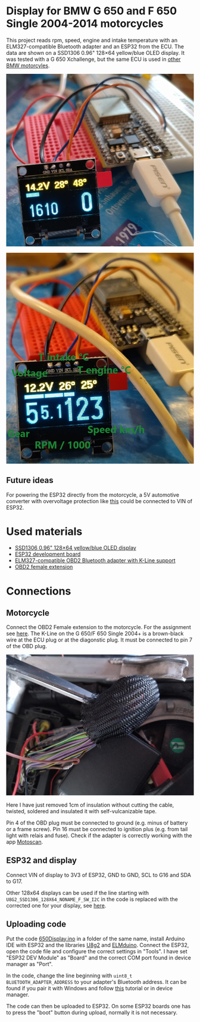 # Display for BMW G 650 and F 650 Single 2004-2014 motorcycles

This project reads rpm, speed, engine and intake temperature with an ELM327-compatible Bluetooth adapter and an ESP32 from the ECU. The data are shown on a SSD1306 0.96" 128×64 yellow/blue OLED display. It was tested with a G 650 Xchallenge, but the same ECU is used in [other BMW motorcyles](https://www.realoem.com/bmw/enUS/part?id=0176-EUR-04-2004-R13-BMW-F_650_GS_Dakar_04_0176,0186_&mg=13&sg=61&diagId=13_1119&q=13627714905).

![ECU connector](img/finished.jpg)

![ECU connector](img/final_new.jpg)
## Future ideas

For powering the ESP32 directly from the motorcycle, a 5V automotive converter with overvoltage protection like [this](https://www.aliexpress.com/item/1005003803774587.html) could be connected to VIN of ESP32.

# Used materials

- [SSD1306 0.96" 128×64 yellow/blue OLED display](https://www.amazon.com/Serial-Yellow-Display-SSD1306-Arduino/dp/B07KNTQ4R3)
- [ESP32 development board](https://www.aliexpress.com/item/1005003253018897.html)
- [ELM327-compatible OBD2 Bluetooth adapter with K-Line support](https://www.aliexpress.com/item/32876810879.html)
- [OBD2 female extension](https://www.aliexpress.com/item/32678512660.html)

# Connections
## Motorcycle
Connect the OBD2 Female extension to the motorcycle. For the assignment see [here](http://blog.obdii365.com/2016/02/16/bmw-motorcycle-10-pin-and-icom-d-pinout/). The K-Line on the G 650/F 650 Single 2004+ is a brown-black wire at the ECU plug or at the diagonstic plug. It must be connected to pin 7 of the OBD plug.

![ECU connector](img/connector.jpg)

Here I have just removed 1cm of insulation without cutting the cable, twisted, soldered and insulated it with self-vulcanizable tape.

Pin 4 of the OBD plug must be connected to ground (e.g. minus of battery or a frame screw). Pin 16 must be connected to ignition plus (e.g. from tail light with relais and fuse). Check if the adapter is correctly working with the app [Motoscan](https://play.google.com/store/apps/details?id=de.wgsoft.motoscan).

## ESP32 and display

Connect VIN of display to 3V3 of ESP32, GND to GND, SCL to G16 and SDA to G17.

Other 128x64 displays can be used if the line starting with `U8G2_SSD1306_128X64_NONAME_F_SW_I2C` in the code is replaced with the corrected one for your display, see [here](https://github.com/olikraus/u8g2/wiki/u8g2setupcpp).


## Uploading code
Put the code [650Display.ino](650Display.ino) in a folder of the same name, install Arduino IDE with ESP32 and the libraries [U8g2](https://github.com/olikraus/u8g2/wiki/u8g2install) and [ELMduino](https://github.com/PowerBroker2/ELMduino).
Connect the ESP32, open the code file and configure the correct settings in "Tools". I have set "ESP32 DEV Module" as "Board" and the correct COM port found in device manager as "Port".

In the code, change the line beginning with `uint8_t BLUETOOTH_ADAPTER_ADDRESS` to your adapter's Bluetooth address. It can be found if you pair it with Windows and follow [this](https://www.addictivetips.com/windows-tips/find-bluetooth-mac-address-windows-10/) tutorial or in device manager.

The code can then be uploaded to ESP32. On some ESP32 boards one has to press the "boot" button during upload, normally it is not necessary.
